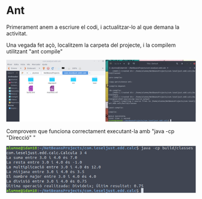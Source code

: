 # Ant

Primerament anem a escriure el codi, i actualitzar-lo al que demana la activitat.

Una vegada fet açò, localitzem la carpeta del projecte, i la compilem utilitzant "ant compile"

![imatge](./fotos/Antcompile.png)

Comprovem que funciona correctament executant-la amb "java -cp "Direcció" "

![imatge](./fotos/antexecuta.png)

